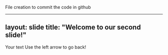 File creation to commit the code in github

---
layout: slide
title: "Welcome to our second slide!"
---
Your text
Use the left arrow to go back!
